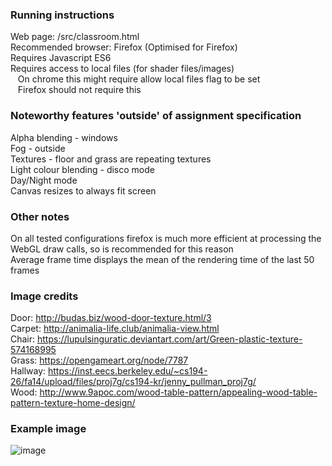 ### Running instructions  
Web page: /src/classroom.html  
Recommended browser: Firefox (Optimised for Firefox)  
Requires Javascript ES6  
Requires access to local files (for shader files/images)  
 &nbsp; &nbsp;On chrome this might require allow local files flag to be set  
 &nbsp; &nbsp;Firefox should not require this  
  
### Noteworthy features 'outside' of assignment specification 
Alpha blending - windows  
Fog - outside  
Textures - floor and grass are repeating textures  
Light colour blending - disco mode  
Day/Night mode  
Canvas resizes to always fit screen  
  
### Other notes
On all tested configurations firefox is much more efficient at processing the WebGL draw calls, so is recommended for this reason  
Average frame time displays the mean of the rendering time of the last 50 frames  
  
### Image credits
Door: http://budas.biz/wood-door-texture.html/3  
Carpet: http://animalia-life.club/animalia-view.html  
Chair: https://lupulsinguratic.deviantart.com/art/Green-plastic-texture-574168995  
Grass: https://opengameart.org/node/7787  
Hallway: https://inst.eecs.berkeley.edu/~cs194-26/fa14/upload/files/proj7g/cs194-kr/jenny_pullman_proj7g/  
Wood: http://www.9apoc.com/wood-table-pattern/appealing-wood-table-pattern-texture-home-design/  
  
### Example image  
![image](https://raw.githubusercontent.com/BlackenedGem/computer-graphics/master/classroom.png?token=ABKDTCSOW4RTDC3CPRSS7L25DU2YS)
